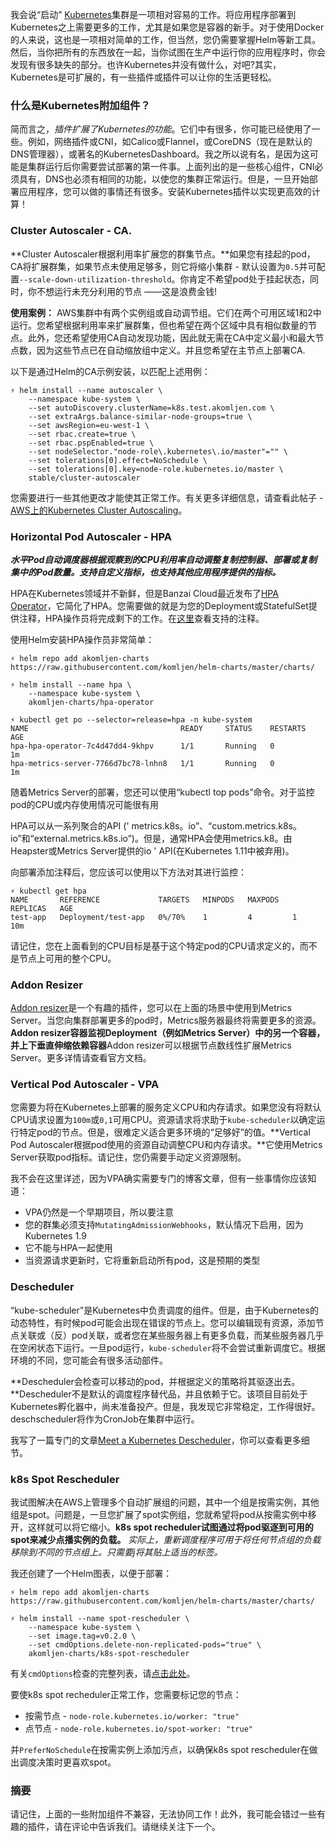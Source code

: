 我会说“启动” [Kubernetes](https://akomljen.com/tag/kubernetes/)集群是一项相对容易的工作。将应用程序部署到Kubernetes之上需要更多的工作，尤其是如果您是容器的新手。对于使用Docker的人来说，这也是一项相对简单的工作，但当然，您仍需要掌握Helm等新工具。然后，当你把所有的东西放在一起，当你试图在生产中运行你的应用程序时，你会发现有很多缺失的部分。也许Kubernetes并没有做什么，对吧?其实，Kubernetes是可扩展的，有一些插件或插件可以让你的生活更轻松。

### 什么是Kubernetes附加组件？

简而言之，*插件扩展了Kubernetes的功能*。它们中有很多，你可能已经使用了一些。例如，网络插件或CNI，如Calico或Flannel，或CoreDNS（现在是默认的DNS管理器），或著名的KubernetesDashboard。我之所以说有名，是因为这可能是集群运行后你需要尝试部署的第一件事。上面列出的是一些核心组件，CNI必须具有，DNS也必须有相同的功能，以使您的集群正常运行。但是，一旦开始部署应用程序，您可以做的事情还有很多。安装Kubernetes插件以实现更高效的计算！

### Cluster Autoscaler - CA.

**Cluster Autoscaler根据利用率扩展您的群集节点。**如果您有挂起的pod，CA将扩展群集，如果节点未使用足够多，则它将缩小集群 - 默认设置为`0.5`并可配置`--scale-down-utilization-threshold`。你肯定不希望pod处于挂起状态，同时，你不想运行未充分利用的节点 ——这是浪费金钱!

**使用案例：** AWS集群中有两个实例组或自动调节组。它们在两个可用区域1和2中运行。您希望根据利用率来扩展群集，但也希望在两个区域中具有相似数量的节点。此外，您还希望使用CA自动发现功能，因此就无需在CA中定义最小和最大节点数，因为这些节点已在自动缩放组中定义。并且您希望在主节点上部署CA.

以下是通过Helm的CA示例安装，以匹配上述用例：

```
⚡ helm install --name autoscaler \
    --namespace kube-system \
    --set autoDiscovery.clusterName=k8s.test.akomljen.com \
    --set extraArgs.balance-similar-node-groups=true \
    --set awsRegion=eu-west-1 \
    --set rbac.create=true \
    --set rbac.pspEnabled=true \
    --set nodeSelector."node-role\.kubernetes\.io/master"="" \
    --set tolerations[0].effect=NoSchedule \
    --set tolerations[0].key=node-role.kubernetes.io/master \
    stable/cluster-autoscaler
```

您需要进行一些其他更改才能使其正常工作。有关更多详细信息，请查看此帖子 - [AWS上的Kubernetes Cluster Autoscaling](https://akomljen.com/kubernetes-cluster-autoscaling-on-aws/)。

### Horizontal Pod Autoscaler - HPA

***水平Pod自动调度器根据观察到的CPU利用率自动调整复制控制器、部署或复制集中的Pod数量。支持自定义指标，也支持其他应用程序提供的指标。***

HPA在Kubernetes领域并不新鲜，但是Banzai Cloud最近发布了[HPA Operator](https://github.com/banzaicloud/hpa-operator)，它简化了HPA。您需要做的就是为您的Deployment或StatefulSet提供注释，HPA操作员将完成剩下的工作。在[这里](https://github.com/banzaicloud/hpa-operator#annotations-explained)查看支持的注释。

使用Helm安装HPA操作员非常简单：

```
⚡ helm repo add akomljen-charts https://raw.githubusercontent.com/komljen/helm-charts/master/charts/

⚡ helm install --name hpa \
    --namespace kube-system \
    akomljen-charts/hpa-operator

⚡ kubectl get po --selector=release=hpa -n kube-system
NAME                                  READY     STATUS    RESTARTS   AGE
hpa-hpa-operator-7c4d47dd4-9khpv      1/1       Running   0          1m
hpa-metrics-server-7766d7bc78-lnhn8   1/1       Running   0          1m
```

随着Metrics Server的部署，您还可以使用“kubectl top pods”命令。对于监控pod的CPU或内存使用情况可能很有用

HPA可以从一系列聚合的API (' metrics.k8s。io”、“custom.metrics.k8s。io”和“external.metrics.k8s.io”)。但是，通常HPA会使用metrics.k8。由Heapster或Metrics Server提供的io ' API(在Kubernetes 1.11中被弃用)。

向部署添加注释后，您应该可以使用以下方法对其进行监控：

```
⚡ kubectl get hpa
NAME       REFERENCE             TARGETS   MINPODS   MAXPODS   REPLICAS   AGE
test-app   Deployment/test-app   0%/70%    1         4         1          10m
```

请记住，您在上面看到的CPU目标是基于这个特定pod的CPU请求定义的，而不是节点上可用的整个CPU。

### Addon Resizer

[Addon resizer](https://github.com/kubernetes/autoscaler/tree/master/addon-resizer)是一个有趣的插件，您可以在上面的场景中使用到Metrics Server。当您向集群部署更多的pod时，Metrics服务器最终将需要更多的资源。**Addon resizer容器监视Deployment（例如Metrics Server）中的另一个容器，并上下垂直伸缩依赖容器**Addon resizer可以根据节点数线性扩展Metrics Server。更多详情请查看官方文档。

### Vertical Pod Autoscaler - VPA

您需要为将在Kubernetes上部署的服务定义CPU和内存请求。如果您没有将默认CPU请求设置为`100m`或`0,1`可用CPU。资源请求将求助于`kube-scheduler`以确定运行特定pod的节点。但是，很难定义适合更多环境的“足够好”的值。**Vertical Pod Autoscaler根据pod使用的资源自动调整CPU和内存请求。**它使用Metrics Server获取pod指标。请记住，您仍需要手动定义资源限制。

我不会在这里详述，因为VPA确实需要专门的博客文章，但有一些事情你应该知道：

- VPA仍然是一个早期项目，所以要注意
- 您的群集必须支持`MutatingAdmissionWebhooks`，默认情况下启用，因为Kubernetes 1.9
- 它不能与HPA一起使用
- 当资源请求更新时，它将重新启动所有pod，这是预期的类型

### Descheduler

“kube-scheduler”是Kubernetes中负责调度的组件。但是，由于Kubernetes的动态特性，有时候pod可能会出现在错误的节点上。您可以编辑现有资源，添加节点关联或（反）pod关联，或者您在某些服务器上有更多负载，而某些服务器几乎在空闲状态下运行。一旦pod运行，`kube-scheduler`将不会尝试重新调度它。根据环境的不同，您可能会有很多活动部件。

**Descheduler会检查可以移动的pod，并根据定义的策略将其驱逐出去。**Descheduler不是默认的调度程序替代品，并且依赖于它。该项目目前处于Kubernetes孵化器中，尚未准备投产。但是，我发现它非常稳定，工作得很好。deschscheduler将作为CronJob在集群中运行。

我写了一篇专门的文章[Meet a Kubernetes Descheduler](https://akomljen.com/meet-a-kubernetes-descheduler/)，你可以查看更多细节。

### k8s Spot Rescheduler

我试图解决在AWS上管理多个自动扩展组的问题，其中一个组是按需实例，其他组是spot。问题是，一旦您扩展了spot实例组，您就希望将pod从按需实例中移开，这样就可以将它缩小。**k8s spot recheduler试图通过将pod驱逐到可用的spot来减少点播实例的负载。** *实际上，重新调度程序可用于将任何节点组的负载移除到不同的节点组上。只需要j将其贴上适当的标签。*

我还创建了一个Helm图表，以便于部署：

```
⚡ helm repo add akomljen-charts https://raw.githubusercontent.com/komljen/helm-charts/master/charts/

⚡ helm install --name spot-rescheduler \
    --namespace kube-system \
    --set image.tag=v0.2.0 \
    --set cmdOptions.delete-non-replicated-pods="true" \
    akomljen-charts/k8s-spot-rescheduler
```

有关`cmdOptions`检查的完整列表，请[点击此处](https://github.com/pusher/k8s-spot-rescheduler#flags)。

要使k8s spot recheduler正常工作，您需要标记您的节点：

- 按需节点 - `node-role.kubernetes.io/worker: "true"`
- 点节点 - `node-role.kubernetes.io/spot-worker: "true"`

并`PreferNoSchedule`在按需实例上添加污点，以确保k8s spot rescheduler在做出调度决策时更喜欢spot。

### 摘要

请记住，上面的一些附加组件不兼容，无法协同工作！此外，我可能会错过一些有趣的插件，请在评论中告诉我们。请继续关注下一个。